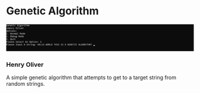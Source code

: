 # Genetic Algorithm
![Example Of Program Solving](https://raw.githubusercontent.com/henry9836/Genetic-Algorithm/master/gif.gif)
### Henry Oliver

A simple genetic algorithm that attempts to get to a target string from random strings.
